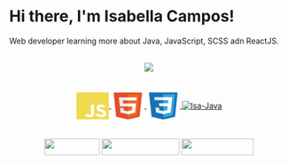 # Hi there, I'm Isabella Campos! 

Web developer learning more about Java, JavaScript, SCSS adn ReactJS.

<br>
<div align="center">
  <a href="https://github.com/isaasc">
  <img height="160em" src="https://github-readme-stats.vercel.app/api/top-langs/?username=isaasc&layout=compact&langs_count=7&theme=react"/>
</div>
<br>
<div align="center"><br>
  <img align="center" alt="Isa-Js" height="50" width="60" src="https://raw.githubusercontent.com/devicons/devicon/master/icons/javascript/javascript-plain.svg">
  <img align="center" alt="Isa-HTML" height="50" width="60" src="https://raw.githubusercontent.com/devicons/devicon/master/icons/html5/html5-original.svg">
  <img align="center" alt="Isa-CSS" height="50" width="60" src="https://raw.githubusercontent.com/devicons/devicon/master/icons/css3/css3-original.svg">
  <img align="center" alt="Isa-Java" height="50" width="60" src="https://cdn.jsdelivr.net/gh/devicons/devicon/icons/java/java-original.svg">
</div>
<br>
<br>
<div align="center">
  <a href = "mailto: isabellaszcamposs@gmail.com"><img height="30" width="100" src="https://img.shields.io/badge/-Gmail-%23333?style=for-the-badge&logo=gmail&logoColor=white" target="_blank"></a>
    <a href="https://instagram.com/techgirl.isa" target="_blank"><img height="30" width="140" src="https://img.shields.io/badge/-Instagram-%23E4405F?style=for-the-badge&logo=instagram&logoColor=white" target="_blank"></a>
  <a href="https://www.linkedin.com/in/isabellaszcampos/" target="_blank"><img height="30" width="130" src="https://img.shields.io/badge/-LinkedIn-%230077B5?style=for-the-badge&logo=linkedin&logoColor=white" target="_blank"></a>
</div>
